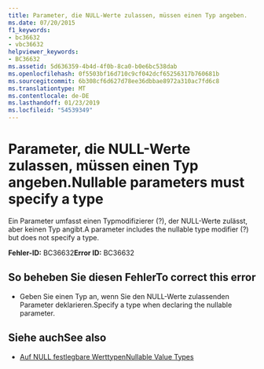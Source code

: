 ```yaml
---
title: Parameter, die NULL-Werte zulassen, müssen einen Typ angeben.
ms.date: 07/20/2015
f1_keywords:
- bc36632
- vbc36632
helpviewer_keywords:
- BC36632
ms.assetid: 5d636359-4b4d-4f0b-8ca0-b0e6bc538dab
ms.openlocfilehash: 0f5503bf16d710c9cf042dcf65256317b760681b
ms.sourcegitcommit: 6b308cf6d627d78ee36dbbae8972a310ac7fd6c8
ms.translationtype: MT
ms.contentlocale: de-DE
ms.lasthandoff: 01/23/2019
ms.locfileid: "54539349"
---
```

# <a name="nullable-parameters-must-specify-a-type"></a><span data-ttu-id="0ed02-102">Parameter, die NULL-Werte zulassen, müssen einen Typ angeben.</span><span class="sxs-lookup"><span data-stu-id="0ed02-102">Nullable parameters must specify a type</span></span>
<span data-ttu-id="0ed02-103">Ein Parameter umfasst einen Typmodifizierer (?), der NULL-Werte zulässt, aber keinen Typ angibt.</span><span class="sxs-lookup"><span data-stu-id="0ed02-103">A parameter includes the nullable type modifier (?) but does not specify a type.</span></span>  
  
 <span data-ttu-id="0ed02-104">**Fehler-ID:** BC36632</span><span class="sxs-lookup"><span data-stu-id="0ed02-104">**Error ID:** BC36632</span></span>  
  
## <a name="to-correct-this-error"></a><span data-ttu-id="0ed02-105">So beheben Sie diesen Fehler</span><span class="sxs-lookup"><span data-stu-id="0ed02-105">To correct this error</span></span>  
  
-   <span data-ttu-id="0ed02-106">Geben Sie einen Typ an, wenn Sie den NULL-Werte zulassenden Parameter deklarieren.</span><span class="sxs-lookup"><span data-stu-id="0ed02-106">Specify a type when declaring the nullable parameter.</span></span>  
  
## <a name="see-also"></a><span data-ttu-id="0ed02-107">Siehe auch</span><span class="sxs-lookup"><span data-stu-id="0ed02-107">See also</span></span>
- [<span data-ttu-id="0ed02-108">Auf NULL festlegbare Werttypen</span><span class="sxs-lookup"><span data-stu-id="0ed02-108">Nullable Value Types</span></span>](../../visual-basic/programming-guide/language-features/data-types/nullable-value-types.md)
